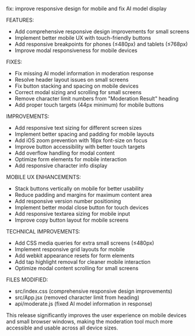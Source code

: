 fix: improve responsive design for mobile and fix AI model display

FEATURES:
- Add comprehensive responsive design improvements for small screens
- Implement better mobile UX with touch-friendly buttons
- Add responsive breakpoints for phones (≤480px) and tablets (≤768px)
- Improve modal responsiveness for mobile devices

FIXES:
- Fix missing AI model information in moderation response
- Resolve header layout issues on small screens
- Fix button stacking and spacing on mobile devices
- Correct modal sizing and scrolling for small screens
- Remove character limit numbers from "Moderation Result" heading
- Add proper touch targets (44px minimum) for mobile buttons

IMPROVEMENTS:
- Add responsive text sizing for different screen sizes
- Implement better spacing and padding for mobile layouts
- Add iOS zoom prevention with 16px font-size on focus
- Improve button accessibility with better touch targets
- Add overflow handling for modal content
- Optimize form elements for mobile interaction
- Add responsive character info display

MOBILE UX ENHANCEMENTS:
- Stack buttons vertically on mobile for better usability
- Reduce padding and margins for maximum content area
- Add responsive version number positioning
- Implement better modal close button for touch devices
- Add responsive textarea sizing for mobile input
- Improve copy button layout for mobile screens

TECHNICAL IMPROVEMENTS:
- Add CSS media queries for extra small screens (≤480px)
- Implement responsive grid layouts for mobile
- Add webkit appearance resets for form elements
- Add tap highlight removal for cleaner mobile interaction
- Optimize modal content scrolling for small screens

FILES MODIFIED:
- src/index.css (comprehensive responsive design improvements)
- src/App.jsx (removed character limit from heading)
- api/moderate.js (fixed AI model information in response)

This release significantly improves the user experience on mobile devices
and small browser windows, making the moderation tool much more accessible
and usable across all device sizes. 